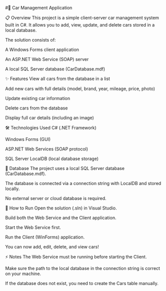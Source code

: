 #🚗 Car Management Application


📋 Overview
This project is a simple client-server car management system built in C#.
It allows you to add, view, update, and delete cars stored in a local database.

The solution consists of:

A Windows Forms client application

An ASP.NET Web Service (SOAP) server

A local SQL Server database (CarDatabase.mdf)

✨ Features
View all cars from the database in a list

Add new cars with full details (model, brand, year, mileage, price, photo)

Update existing car information

Delete cars from the database

Display full car details (including an image)

🛠 Technologies Used
C# (.NET Framework)

Windows Forms (GUI)

ASP.NET Web Services (SOAP protocol)

SQL Server LocalDB (local database storage)

📂 Database
The project uses a local SQL Server database (CarDatabase.mdf).

The database is connected via a connection string with LocalDB and stored locally.

No external server or cloud database is required.

🚀 How to Run
Open the solution (.sln) in Visual Studio.

Build both the Web Service and the Client application.

Start the Web Service first.

Run the Client (WinForms) application.

You can now add, edit, delete, and view cars!

⚡ Notes
The Web Service must be running before starting the Client.

Make sure the path to the local database in the connection string is correct on your machine.

If the database does not exist, you need to create the Cars table manually.

